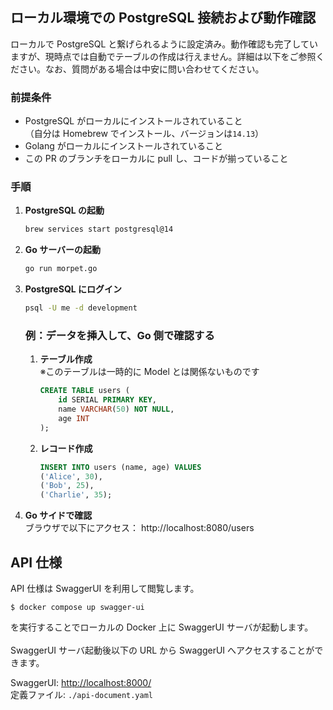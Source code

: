 ## ローカル環境での PostgreSQL 接続および動作確認

ローカルで PostgreSQL と繋げられるように設定済み。動作確認も完了していますが、現時点では自動でテーブルの作成は行えません。詳細は以下をご参照ください。なお、質問がある場合は中安に問い合わせてください。

### 前提条件

- PostgreSQL がローカルにインストールされていること  
  （自分は Homebrew でインストール、バージョンは`14.13`）
- Golang がローカルにインストールされていること
- この PR のブランチをローカルに pull し、コードが揃っていること

### 手順

1. **PostgreSQL の起動**

   ```bash
   brew services start postgresql@14
   ```

2. **Go サーバーの起動**

   ```bash
   go run morpet.go
   ```

3. **PostgreSQL にログイン**

   ```bash
   psql -U me -d development
   ```

   ### 例：データを挿入して、Go 側で確認する

   1. **テーブル作成**  
      ※このテーブルは一時的に Model とは関係ないものです

      ```sql
      CREATE TABLE users (
          id SERIAL PRIMARY KEY,
          name VARCHAR(50) NOT NULL,
          age INT
      );
      ```

   2. **レコード作成**
      ```sql
      INSERT INTO users (name, age) VALUES
      ('Alice', 30),
      ('Bob', 25),
      ('Charlie', 35);
      ```

4. **Go サイドで確認**  
   ブラウザで以下にアクセス：
   http://localhost:8080/users

## API 仕様

API 仕様は SwaggerUI を利用して閲覧します。

```
$ docker compose up swagger-ui
```

を実行することでローカルの Docker 上に SwaggerUI サーバが起動します。<br>
<br>
SwaggerUI サーバ起動後以下の URL から SwaggerUI へアクセスすることができます。

SwaggerUI: <http://localhost:8000/> <br>
定義ファイル: `./api-document.yaml`<br>

